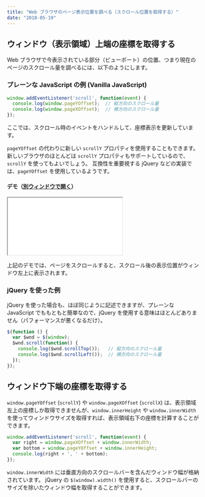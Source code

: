 ```yaml
---
title: "Web ブラウザのページ表示位置を調べる（スクロール位置を取得する）"
date: "2018-05-19"
---
```


ウィンドウ（表示領域）上端の座標を取得する
----

Web ブラウザで今表示されている部分（ビューポート）の位置、つまり現在のページのスクロール量を調べるには、以下のようにします。

### プレーンな JavaScript の例 (Vanilla JavaScript)

~~~ javascript
window.addEventListener('scroll', function(event) {
  console.log(window.pageYOffset);  // 縦方向のスクロール量
  console.log(window.pageXOffset);  // 横方向のスクロール量
});
~~~

ここでは、スクロール時のイベントをハンドルして、座標表示を更新しています。

<div class="note">
<code>pageYOffset</code> の代わりに新しい <code>scrollY</code> プロパティを使用することもできます。
新しいブラウザのほとんどは <code>scrollY</code> プロパティもサポートしているので、<code>scrollY</code> を使ってもよいでしょう。
互換性を重要視する jQuery などの実装では、<code>pageYOffset</code> を使用しているようです。
</div>

#### デモ（<a target="_blank" href="scroll-pos-demo.html">別ウィンドウで開く</a>）

<iframe class="xHtmlDemo" src="scroll-pos-demo.html"></iframe>

上記のデモでは、ページをスクロールすると、スクロール後の表示位置がウィンドウ左上に表示されます。


### jQuery を使った例

jQuery を使った場合も、ほぼ同じように記述できますが、プレーンな JavaScript でももともと簡単なので、jQuery を使用する意味はほとんどありません（パフォーマンスが悪くなるだけ）。

~~~ javascript
$(function () {
  var $wnd = $(window);
  $wnd.scroll(function() {
    console.log($wnd.scrollTop());   // 縦方向のスクロール量
    console.log($wnd.scrollLeft());  // 横方向のスクロール量
  });
});
~~~


ウィンドウ下端の座標を取得する
----

`window.pageYOffset` (`scrollY`) や `window.pageXOffset` (`scrollX`) は、表示領域左上の座標しか取得できませんが、`window.innerHeight` や `window.innerWidth` を使ってウィンドウサイズを取得すれば、表示領域右下の座標を計算することができます。

~~~ javascript
window.addEventListener('scroll', function(event) {
  var right = window.pageXOffset + window.innerWidth;
  var bottom = window.pageYOffset + window.innerHeight;
  console.log(right + ', ' + bottom);
});
~~~

<div class="note">
<code>window.innerWidth</code> には垂直方向のスクロールバーを含んだウィンドウ幅が格納されています。
jQuery の <code>$(window).width()</code> を使用すると、スクロールバーのサイズを除いたウィンドウ幅を取得することができます。
</div>

